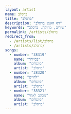```yaml
---
layout: artist
name: ברסלב
title: "ברסלב"
description: "דף האמן ברסלב"
keywords: "שירים, מוזיקה, ברסלב"
permalink: /artists/ברסלב
redirect_from:
  - /artists/list/ברסלב
  - /artists/ברסלב/
songs:
  - number: "38319"
    name: "בסיידר"
    album: "סינגלים"
    artist: "ברסלב"
  - number: "38320"
    name: "לחיים"
    album: "סינגלים"
    artist: "ברסלב"
  - number: "38321"
    name: "מכתב לאחי"
    album: "סינגלים"
    artist: "ברסלב"
---
```

